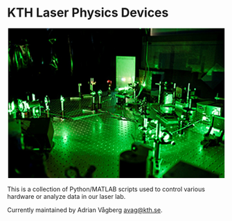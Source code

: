 # KTH Laser Physics Devices
<p align="center">
    <img src="start_avdelning_flera_Optical materials.jpg" width="500"/>
</p>

This is a collection of Python/MATLAB scripts used to control various hardware or analyze data in our laser lab.

Currently maintained by Adrian Vågberg [avag@kth.se](mailto:avag@kth.se).
